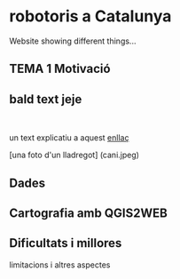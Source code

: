# robotoris a Catalunya

Website showing different things...

## TEMA 1 Motivació

**bald text jeje**
---
<br>

un text explicatiu a aquest [enllaç](https://campusvirtual.urv.cat/course/view.php?id=89624) 

[una foto d'un lladregot] (cani.jpeg)

## Dades

## Cartografia amb QGIS2WEB

## Dificultats i millores
limitacions i altres aspectes



